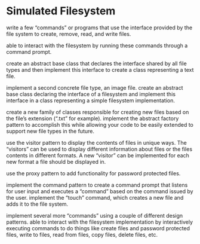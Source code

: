 # Simulated Filesystem

write a few “commands” or programs that use the interface provided by the file system to create, remove, read, and write files.

able to interact with the filesystem by running these commands through a command prompt.

create an abstract base class that declares the interface shared by all file types and then implement this interface to create a class representing a text file.

implement a second concrete file type, an image file. create an abstract base class declaring the interface of a filesystem and implement this interface in a class representing a simple filesystem implementation.

create a new family of classes responsible for creating new files based on the file’s extension (“.txt” for example). implement the abstract factory pattern to accomplish this while allowing your code to be easily extended to support new file types in the future.

use the visitor pattern to display the contents of files in unique ways. The “visitors” can be used to display different information about files or the files contents in different formats. A new “visitor” can be implemented for each new format a file should be displayed in.

use the proxy pattern to add functionality for password protected files.

implement the command pattern to create a command prompt that listens for user input and executes a “command” based on the command issued by the user. implement the “touch” command, which creates a new file and adds it to the file system.

implement several more “commands” using a couple of different design patterns. able to interact with the filesystem implementation by interactively executing commands to do things like create files and password protected files, write to files, read from files, copy files, delete files, etc.
